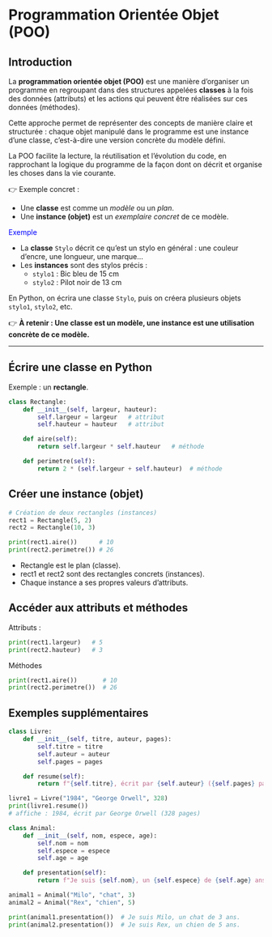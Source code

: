 # Programmation Orientée Objet (POO)

## Introduction
La **programmation orientée objet (POO)** est une manière d’organiser un programme en regroupant dans des structures appelées **classes** à la fois des données (attributs) et les actions qui peuvent être réalisées sur ces données (méthodes).  

Cette approche permet de représenter des concepts de manière claire et structurée : chaque objet manipulé dans le programme est une instance d’une classe, c’est-à-dire une version concrète du modèle défini.  

La POO facilite la lecture, la réutilisation et l’évolution du code, en rapprochant la logique du programme de la façon dont on décrit et organise les choses dans la vie courante.

👉 Exemple concret :  
- Une **classe** est comme un *modèle* ou un *plan*.  
- Une **instance (objet)** est un *exemplaire concret* de ce modèle.

<span style="color:blue">Exemple</span>

- La **classe** `Stylo` décrit ce qu’est un stylo en général : une couleur d’encre, une longueur, une marque…  
- Les **instances** sont des stylos précis :  
  - `stylo1` : Bic bleu de 15 cm  
  - `stylo2` : Pilot noir de 13 cm  

En Python, on écrira une classe `Stylo`, puis on créera plusieurs objets `stylo1`, `stylo2`, etc.

👉 **À retenir : Une classe est un modèle, une instance est une utilisation concrète de ce modèle.**

---

## Écrire une classe en Python

Exemple : un **rectangle**.

```python
class Rectangle:
    def __init__(self, largeur, hauteur):
        self.largeur = largeur   # attribut
        self.hauteur = hauteur   # attribut

    def aire(self):
        return self.largeur * self.hauteur   # méthode

    def perimetre(self):
        return 2 * (self.largeur + self.hauteur)  # méthode
```

## Créer une instance (objet)

```python
# Création de deux rectangles (instances)
rect1 = Rectangle(5, 2)
rect2 = Rectangle(10, 3)

print(rect1.aire())      # 10
print(rect2.perimetre()) # 26
```

- Rectangle est le plan (classe).
- rect1 et rect2 sont des rectangles concrets (instances).
- Chaque instance a ses propres valeurs d’attributs.

## Accéder aux attributs et méthodes

Attributs :

```python
print(rect1.largeur)   # 5
print(rect2.hauteur)   # 3
```

Méthodes

```python
print(rect1.aire())       # 10
print(rect2.perimetre())  # 26
```

## Exemples supplémentaires

```python
class Livre:
    def __init__(self, titre, auteur, pages):
        self.titre = titre
        self.auteur = auteur
        self.pages = pages

    def resume(self):
        return f"{self.titre}, écrit par {self.auteur} ({self.pages} pages)"

livre1 = Livre("1984", "George Orwell", 328)
print(livre1.resume())  
# affiche : 1984, écrit par George Orwell (328 pages)
```
```python
class Animal:
    def __init__(self, nom, espece, age):
        self.nom = nom
        self.espece = espece
        self.age = age

    def presentation(self):
        return f"Je suis {self.nom}, un {self.espece} de {self.age} ans."

animal1 = Animal("Milo", "chat", 3)
animal2 = Animal("Rex", "chien", 5)

print(animal1.presentation())  # Je suis Milo, un chat de 3 ans.
print(animal2.presentation())  # Je suis Rex, un chien de 5 ans.
```